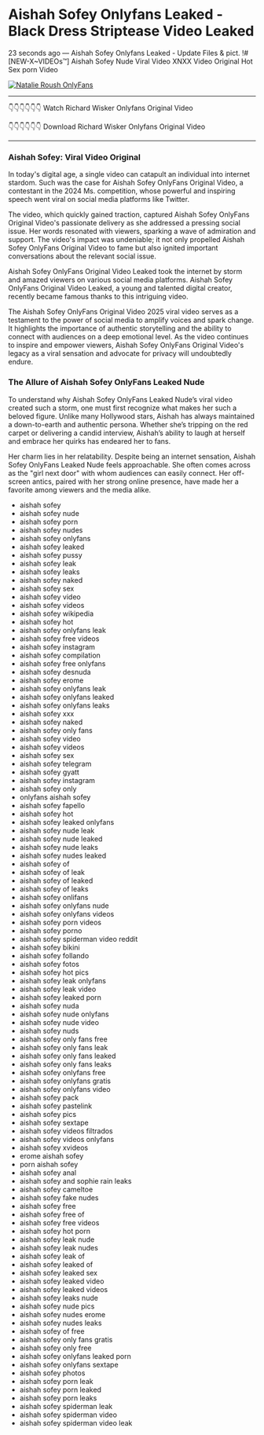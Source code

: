 # Aishah Sofey Onlyfans Leaked - Black Dress Striptease Video Leaked


23 seconds ago — Aishah Sofey Onlyfans Leaked - Update Files & pict. !#[NEW-X~VIDEOs™] Aishah Sofey Nude​ Viral Video XNXX Video Original Hot Sex porn Video

<div style={{
  display: 'flex',
  justifyContent: 'center',
  alignItems: 'center',
  padding: '10px',
  border: '2px solid #ddd',
  borderRadius: '8px',
  maxWidth: '300px',
  margin: '20px auto'
}}>
  <a href="https://is.gd/447444" target="_blank" rel="noopener noreferrer">
    <img 
      src="aishah-sofey-leak​.png" 
      alt="Natalie Roush OnlyFans"
      style={{
        maxWidth: '100%',
        height: 'auto',
        borderRadius: '6px'
      }}
    />
  </a>
</div>

------------------

👇👇👇👇👇👇
Watch Richard Wisker Onlyfans Original Video


👇👇👇👇👇👇
Download Richard Wisker Onlyfans Original Video


------------------

### Aishah Sofey: Viral Video Original

In today's digital age, a single video can catapult an individual into internet stardom. Such was the case for Aishah Sofey OnlyFans Original Video, a contestant in the 2024 Ms. competition, whose powerful and inspiring speech went viral on social media platforms like Twitter.

The video, which quickly gained traction, captured Aishah Sofey OnlyFans Original Video's passionate delivery as she addressed a pressing social issue. Her words resonated with viewers, sparking a wave of admiration and support. The video's impact was undeniable; it not only propelled Aishah Sofey OnlyFans Original Video to fame but also ignited important conversations about the relevant social issue.

Aishah Sofey OnlyFans Original Video Leaked took the internet by storm and amazed viewers on various social media platforms. Aishah Sofey OnlyFans Original Video Leaked, a young and talented digital creator, recently became famous thanks to this intriguing video.

The Aishah Sofey OnlyFans Original Video 2025 viral video serves as a testament to the power of social media to amplify voices and spark change. It highlights the importance of authentic storytelling and the ability to connect with audiences on a deep emotional level. As the video continues to inspire and empower viewers, Aishah Sofey OnlyFans Original Video's legacy as a viral sensation and advocate for privacy will undoubtedly endure.

### The Allure of Aishah Sofey OnlyFans Leaked Nude

To understand why Aishah Sofey OnlyFans Leaked Nude’s viral video created such a storm, one must first recognize what makes her such a beloved figure. Unlike many Hollywood stars, Aishah has always maintained a down-to-earth and authentic persona. Whether she’s tripping on the red carpet or delivering a candid interview, Aishah’s ability to laugh at herself and embrace her quirks has endeared her to fans.

Her charm lies in her relatability. Despite being an internet sensation, Aishah Sofey OnlyFans Leaked Nude feels approachable. She often comes across as the "girl next door" with whom audiences can easily connect. Her off-screen antics, paired with her strong online presence, have made her a favorite among viewers and the media alike.


- aishah sofey
- aishah sofey nude
- aishah sofey porn
- aishah sofey nudes
- aishah sofey onlyfans
- aishah sofey leaked
- aishah sofey pussy
- aishah sofey leak
- aishah sofey leaks
- aishah sofey naked
- aishah sofey sex
- aishah sofey video
- aishah sofey videos
- aishah sofey wikipedia
- aishah sofey hot
- aishah sofey onlyfans leak
- aishah sofey free videos
- aishah sofey instagram
- aishah sofey compilation
- aishah sofey free onlyfans
- aishah sofey desnuda
- aishah sofey erome
- aishah sofey onlyfans leak
- aishah sofey onlyfans leaked
- aishah sofey onlyfans leaks
- aishah sofey xxx
- aishah sofey naked
- aishah sofey only fans
- aishah sofey video
- aishah sofey videos
- aishah sofey sex
- aishah sofey telegram
- aishah sofey gyatt
- aishah sofey instagram
- aishah sofey only
- onlyfans aishah sofey
- aishah sofey fapello
- aishah sofey hot
- aishah sofey leaked onlyfans
- aishah sofey nude leak
- aishah sofey nude leaked
- aishah sofey nude leaks
- aishah sofey nudes leaked
- aishah sofey of
- aishah sofey of leak
- aishah sofey of leaked
- aishah sofey of leaks
- aishah sofey onlifans
- aishah sofey onlyfans nude
- aishah sofey onlyfans videos
- aishah sofey porn videos
- aishah sofey porno
- aishah sofey spiderman video reddit
- aishah sofey bikini
- aishah sofey follando
- aishah sofey fotos
- aishah sofey hot pics
- aishah sofey leak onlyfans
- aishah sofey leak video
- aishah sofey leaked porn
- aishah sofey nuda
- aishah sofey nude onlyfans
- aishah sofey nude video
- aishah sofey nuds
- aishah sofey only fans free
- aishah sofey only fans leak
- aishah sofey only fans leaked
- aishah sofey only fans leaks
- aishah sofey onlyfans free
- aishah sofey onlyfans gratis
- aishah sofey onlyfans video
- aishah sofey pack
- aishah sofey pastelink
- aishah sofey pics
- aishah sofey sextape
- aishah sofey videos filtrados
- aishah sofey videos onlyfans
- aishah sofey xvideos
- erome aishah sofey
- porn aishah sofey
- aishah sofey anal
- aishah sofey and sophie rain leaks
- aishah sofey cameltoe
- aishah sofey fake nudes
- aishah sofey free
- aishah sofey free of
- aishah sofey free videos
- aishah sofey hot porn
- aishah sofey leak nude
- aishah sofey leak nudes
- aishah sofey leak of
- aishah sofey leaked of
- aishah sofey leaked sex
- aishah sofey leaked video
- aishah sofey leaked videos
- aishah sofey leaks nude
- aishah sofey nude pics
- aishah sofey nudes erome
- aishah sofey nudes leaks
- aishah sofey of free
- aishah sofey only fans gratis
- aishah sofey only free
- aishah sofey onlyfans leaked porn
- aishah sofey onlyfans sextape
- aishah sofey photos
- aishah sofey porn leak
- aishah sofey porn leaked
- aishah sofey porn leaks
- aishah sofey spiderman leak
- aishah sofey spiderman video
- aishah sofey spiderman video leak
